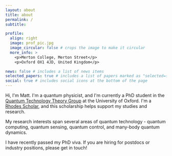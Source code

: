 ```yaml
---
layout: about
title: about
permalink: /
subtitle: 

profile:
  align: right
  image: prof_pic.jpg
  image_circular: false # crops the image to make it circular
  more_info: >
    <p>Merton College, Merton Street</p>
    <p>Oxford OX1 4JD, United Kingdom</p>

news: false # includes a list of news items
selected_papers: true # includes a list of papers marked as "selected={true}"
social: true # includes social icons at the bottom of the page
---
```


Hi, I'm Matt. I'm a quantum physicist, and I'm currently a PhD student in the [Quantum Technology Theory Group](https://qtechtheory.org/) at the University of Oxford. I'm a [Rhodes Scholar](https://www.rhodeshouse.ox.ac.uk/scholarships/the-rhodes-scholarship/), and this scholarship helps support my studies and research.

My research interests span several areas of quantum technology - quantum computing, quantum sensing, quantum control, and many-body quantum dynamics.

I have recently passed my PhD viva. If you are hiring for postdocs or industry positions, please get in touch!